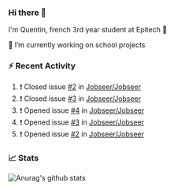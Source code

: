 ### Hi there 👋

I'm Quentin, french 3rd year student at Epitech :raised_hands: 

🔭 I’m currently working on school projects

### :zap: Recent Activity

<!--START_SECTION:activity-->
1. ❗️ Closed issue [#2](https://github.com/Jobseer/Jobseer/issues/2) in [Jobseer/Jobseer](https://github.com/Jobseer/Jobseer)
2. ❗️ Closed issue [#3](https://github.com/Jobseer/Jobseer/issues/3) in [Jobseer/Jobseer](https://github.com/Jobseer/Jobseer)
3. ❗️ Opened issue [#4](https://github.com/Jobseer/Jobseer/issues/4) in [Jobseer/Jobseer](https://github.com/Jobseer/Jobseer)
4. ❗️ Opened issue [#3](https://github.com/Jobseer/Jobseer/issues/3) in [Jobseer/Jobseer](https://github.com/Jobseer/Jobseer)
5. ❗️ Opened issue [#2](https://github.com/Jobseer/Jobseer/issues/2) in [Jobseer/Jobseer](https://github.com/Jobseer/Jobseer)
<!--END_SECTION:activity-->


### 📈 Stats

![Anurag's github stats](https://github-readme-stats.vercel.app/api?username=vedza&show_icons=false&theme=dark)
